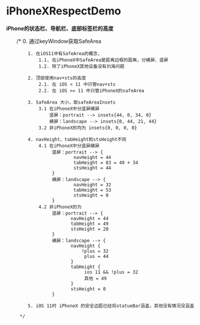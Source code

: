 # iPhoneXRespectDemo

**iPhone的状态栏、导航栏、底部标签栏的高度**


   
        /*
            0. 通过keyWindow获取SafeArea
         
            1. 在iOS11中有SafeArea的概念，
                1.1. 在iPhoneX中SafeArea是距离边框的距离，分横屏、竖屏
                1.2. 除了iPhoneX其他设备没有刘海问题
         
            2. 顶部使用nav+sts的高度
                2.1. 在 iOS < 11 中只管nav+sts
                2.2. 在 iOS >= 11 中只管iPhoneX的safeArea
         
            3. SafeArea 大小，取safeAreaInsets
                3.1 在iPhoneX中分竖屏横屏
                    竖屏：portrait --> insets{44, 0, 34, 0}
                    横屏：landscape --> insets{0, 44, 21, 44}
                3.2 非iPhoneX的均为 insets{0, 0, 0, 0}
         
            4. navHeight、tabHeight和stsHeight不同
                4.1 在iPhoneX中分竖屏横屏
                     竖屏：portrait --> {
                             navHeight = 44
                             tabHeight = 83 = 49 + 34
                             stsHeight = 44
                     }
                     横屏：landscape --> {
                             navHeight = 32
                             tabHeight = 53
                             stsHeight = 0
                     }
                4.2 非iPhoneX的为
                     竖屏：portrait --> {
                            navHeight = 44
                            tabHeight = 49
                            stsHeight = 20
                     }
                     横屏：landscape --> {
                            navHeight {
                                !plus = 32
                                 plus = 44
                            }
                            tabHeight {
                                 ios 11 && !plus = 32
                                 其他 = 49
                            }
                            stsHeight = 0
                     }
         
            5. iOS 11时 iPhoneX 的安全边距已经将statueBar涵盖，其他没有情况没涵盖
         
         */
